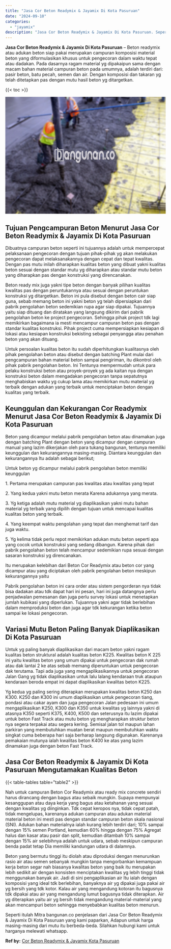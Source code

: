 ```yaml
---
title: "Jasa Cor Beton Readymix & Jayamix Di Kota Pasuruan"
date: "2024-09-10"
categories: 
  - "jayamix"
description: "Jasa Cor Beton Readymix & Jayamix Di Kota Pasuruan. Seperti itulah Mitra bangunan.co penjelasan dari Jasa Cor Beton Readymix & Jayamix Di Kota Pasuruan yang..."
---
```


**Jasa Cor Beton Readymix & Jayamix Di Kota Pasuruan** – Beton readymix atau adukan beton siap pakai merupakan campuran komposisi material beton yang diformulasikan khusus untuk pengecoran dalam waktu tepat atau dadakan. Pada dasarnya ragam material yg dipakaipun sama dengan macam bahan material campuran beton pada umumnya, adalah terdiri dari: pasir beton, batu pecah, semen dan air. Dengan komposisi dan takaran yg telah ditetapkan pas dengan mutu hasil beton yg ditargetkan.

{{< toc >}}

![Jasa Cor Beton Readymix & Jayamix Di Kota Pasuruan](/images/jasa-cor-readymix-43.png)

## Tujuan Pengcampuran Beton Menurut Jasa Cor Beton Readymix & Jayamix Di Kota Pasuruan

Dibuatnya campuran beton seperti ini tujuannya adalah untuk mempercepat pelaksanaan pengecoran dengan tujuan pihak-pihak yg akan melakukan pengecoran dapat melaksanakannya dengan cepat dan tepat kwalitas. Dengan pas mutu inilah diharapkan kualitas beton yang dibuat yakni kualitas beton sesuai dengan standar mutu yg diharapkan atau standar mutu beton yang diharapkan pas dengan konstruksi yang direncanakan.

Beton ready mix juga yakni tipe beton dengan banyak pilihan kualitas kwalitas pas dengan peruntukannya atau sesuai dengan peruntukan konstruksi yg ditargetkan. Beton ini pula disebut dengan beton cair siap guna, sebab memang beton ini yakni beton yg telah dipersiapkan dari pabrik pengolahan beton sedemikian rupa agar siap dipakai. Tujuannya yaitu siap dituang dan diratakan yang langsung dikirim dari pabrik pengolahan beton ke project pengecoran. Sehingga pihak project tdk lagi memikirkan bagaimana ia mesti mencampur campuran beton pas dengan standar kualitas konstruksi. Pihak project cuma mempersiapkan kesiapan di lokasi atau kesiapan konstruksi bekisting sebagai penyangga atau penahan beton yang akan dituang.

Untuk persoalan kualitas beton itu sudah diperhitungkan kualitasnya oleh pihak pengolahan beton atau disebut dengan batching Plant mulai dari pengcampuran bahan material beton sampai pengiriman, itu dikontrol oleh pihak pabrik pengolahan beton. Ini Tentunya mempermudah untuk para pelaku konstruksi beton atau proyek-proyek yg ada kaitan nya dengan konstruksi beton dalam mengadakan pengecoran tanpa sepatutnya menghabiskan waktu yg cukup lama atau memikirkan mutu material yg terbaik dengan adukan yang terbaik untuk menciptakan beton dengan kualitas yang terbaik.

## Keunggulan dan Kekurangan Cor Readymix Menurut Jasa Cor Beton Readymix & Jayamix Di Kota Pasuruan

Beton yang dicampur melalui pabrik pengolahan beton atau dinamakan juga dengan batching Plant dengan beton yang dicampur dengan campuran manual yang lazim dikerjakan oleh para tukang bangunan, tentunya memiliki keunggulan dan kekurangannya masing-masing. Diantara keunggulan dan kekurangannya Itu adalah sebagai berikut;

Untuk beton yg dicampur melalui pabrik pengolahan beton memiliki keunggulan

1\. Pertama merupakan campuran pas kwalitas atau kwalitas yang tepat

2\. Yang kedua yakni mutu beton merata Karena adukannya yang merata.

3\. Yg ketiga adalah mutu material yg diaplikasikan yakni mutu bahan material yg terbaik yang dipilih dengan tujuan untuk mencapai kualitas kualitas beton yang terbaik.

4\. Yang keempat waktu pengolahan yang tepat dan menghemat tarif dan juga waktu.

5\. Yg kelima tidak perlu repot memikirkan adukan mutu beton seperti apa yang cocok untuk konstruksi yang sedang dibangun. Karena pihak dari pabrik pengolahan beton telah mencampur sedemikian rupa sesuai dengan sasaran konstruksi yg direncanakan.

Itu merupakan kelebihan dari Beton Cor Readymix atau beton cor yang dicampur atau yang diciptakan oleh pabrik pengolahan beton meskipun kekurangannya yaitu

Pabrik pengolahan beton ini cara order atau sistem pengorderan nya tidak bisa dadakan atau tdk dapat hari ini pesan, hari ini juga datangnya perlu penjadwalan pemesanan dan juga perlu survey lokasi untuk menetapkan jumlah kubikasi yang diperlukan. Tujuannya yakni agar tidak berlebihan dalam memproduksi beton dan juga agar tdk kekurangan ketika beton sampai ke lokasi pengecoran.

## Variasi Mutu Beton Paling Banyak Diaplikasikan Di Kota Pasuruan

Untuk yg paling banyak diaplikasikan dari macam beton yakni ragam kualitas beton struktural adalah kualitas beton K225. Kwalitas beton K 225 ini yaitu kwalitas beton yang umum dipakai untuk pengecoran dak rumah atau dak lantai 2 ke atas sebab memang diperuntukan untuk pengecoran dak terutama. Tapi ada juga yang mengaplikasikannya untuk pengecoran Jalan Gang yg tidak diaplikasikan untuk lalu lalang kendaraan truk ataupun kendaraan beroda empat ini dapat diaplikasikan kwalitas beton K225.

Yg kedua yg paling sering diterapkan merupakan kwalitas beton K250 dan K300. K250 dan K300 ini umum diaplikasikan untuk pengecoran tiang, pondasi atau cakar ayam dan juga pengecoran Jalan pedesaan ini umum mengaplikasikan K250, K300 dan K350 untuk kwalitas yg lainnya yakni di atasnya K350 seperti K375, K400, K500 dan seterusnya itu lazim dipakai untuk beton Fast Track atau mutu beton yg mengharapkan struktur beton nya segera terpakai atau segera kering. Semisal jalan tol maupun lahan parkiran yang membutuhkan muatan berat maupun membutuhkan waktu singkat cuma beberapa hari saja berharap langsung digunakan. Karenanya pemakaian mutunya ialah kwalitas beton K400 ke atas yang lazim dinamakan juga dengan beton Fast Track.

## Jasa Cor Beton Readymix & Jayamix Di Kota Pasuruan Mengutamakan Kualitas Beton

{{< table-tables table="table2" >}}

Nah untuk campuran Beton Cor Readymix atau ready mix concrete sendiri harus dirancang dengan bagus atau sebaik mungkin. Supaya mempunyai kesanggupan atau daya kerja yang bagus atau ketahanan yang sesuai dengan kwalitas yg diinginkan. Tdk cepat keropos nya, tidak cepat patah, tidak mengelupas, karenanya adukan campuran atau adukan material material beton ini mesti pas dengan standar campuran beton skala nasional (SNI). Adukan bahan materialnya ialah kurang lebih terdiri dari; 10% sampai dengan 15% semen Portland, kemudian 60% hingga dengan 75% Agregat halus dan kasar atau pasir dan split, kemudian ditambah 10% sampai dengan 15% air selebihnya adalah untuk udara, sebab meskipun campuran benda padat tetap Dia memiliki kandungan udara di dalamnya.

Beton yang bermutu tinggi itu diolah atau diproduksi dengan menurunkan rasio air atau semen sebanyak mungkin tanpa mengorbankan kemampuan kerja beton segar nah biasanya kwalitas beton yang baik itu merupakan lebih sedikit air dengan konsisten menciptakan kwalitas yg lebih tinggi tidak menggunakan banyak air. Jadi di sini pengaplikasian air Itu ialah dengan komposisi yang ideal tdk berlebihan, banyaknya air yg dipakai juga pakai air yg bersih yang tdk kotor. Kalau air yang mengandung kotoran itu bagusnya tdk dipakai atau air yang mengandung lumut bagusnya tidak diterapkan. Air yg diterapkan yaitu air yg bersih tidak mengandung material-material yang akan mencampuri beton sehingga menyebabkan kualitas beton menurun.

Seperti itulah Mitra bangunan.co penjelasan dari Jasa Cor Beton Readymix & Jayamix Di Kota Pasuruan yang kami paparkan, Adapun untuk harga masing-masing dari mutu itu berbeda-beda. Silahkan hubungi kami untuk harganya melewati whatsapp.

**Ref by:** [Cor Beton Readymix & Jayamix Kota Pasuruan](https://id.wikipedia.org/wiki/Cor)
